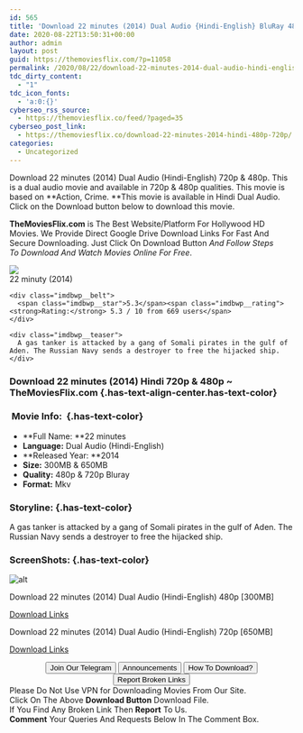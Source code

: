 ```yaml
---
id: 565
title: 'Download 22 minutes (2014) Dual Audio {Hindi-English} BluRay 480p [300MB] || 720p [650MB]'
date: 2020-08-22T13:50:31+00:00
author: admin
layout: post
guid: https://themoviesflix.com/?p=11058
permalink: /2020/08/22/download-22-minutes-2014-dual-audio-hindi-english-bluray-480p-300mb-720p-650mb/
tdc_dirty_content:
  - "1"
tdc_icon_fonts:
  - 'a:0:{}'
cyberseo_rss_source:
  - https://themoviesflix.co/feed/?paged=35
cyberseo_post_link:
  - https://themoviesflix.co/download-22-minutes-2014-hindi-480p-720p/
categories:
  - Uncategorized
---
```

Download 22 minutes (2014) Dual Audio (Hindi-English)&nbsp;720p&nbsp;&&nbsp;480p. This is&nbsp;a&nbsp;dual audio&nbsp;movie and available in&nbsp;720p&nbsp;&&nbsp;480p&nbsp;qualities. This movie is based on&nbsp;**Action, Crime.&nbsp;**This movie is available in Hindi Dual Audio. Click on the Download button below to download this movie.

**TheMoviesFlix.com**&nbsp;is The Best Website/Platform For Hollywood HD Movies. We Provide Direct Google Drive Download Links For Fast And Secure Downloading. Just Click On Download Button&nbsp;_And Follow Steps To&nbsp;Download And Watch Movies Online For Free_.

<div class="imdbwp imdbwp--movie dark">
  <div class="imdbwp__thumb">
    <a class="imdbwp__link" target="_blank" title="22 minuty" href="https://www.imdb.com/title/tt2856896/" rel="nofollow noopener noreferrer"><img class="imdbwp__img" src="https://m.media-amazon.com/images/M/MV5BNDMwM2VkZTYtM2RiZS00NTA1LWFlYWYtODQ2NGI1M2FkYWFkXkEyXkFqcGdeQXVyMzQzNDc4NTQ@._V1_SX300.jpg" /></a>
  </div>
  
  <div class="imdbwp__content">
    <div class="imdbwp__header">
      <span class="imdbwp__title">22 minuty</span> (2014)
    </div>
    
    <div class="imdbwp__belt">
      <span class="imdbwp__star">5.3</span><span class="imdbwp__rating"><strong>Rating:</strong> 5.3 / 10 from 669 users</span>
    </div>
    
    <div class="imdbwp__teaser">
      A gas tanker is attacked by a gang of Somali pirates in the gulf of Aden. The Russian Navy sends a destroyer to free the hijacked ship.
    </div>
  </div>
</div>

### Download 22 minutes (2014) Hindi 720p & 480p ~ TheMoviesFlix.com {.has-text-align-center.has-text-color}

### &nbsp;Movie Info:&nbsp; {.has-text-color}

  * **Full Name:&nbsp;**22 minutes
  * **Language:**&nbsp;Dual Audio (Hindi-English)
  * **Released Year:&nbsp;**2014
  * **Size:**&nbsp;300MB & 650MB
  * **Quality:**&nbsp;480p & 720p Bluray
  * **Format:**&nbsp;Mkv

### Storyline: {.has-text-color}

A gas tanker is attacked by a gang of Somali pirates in the gulf of Aden. The Russian Navy sends a destroyer to free the hijacked ship.

### ScreenShots: {.has-text-color}<figure class="wp-block-image">

![alt](https://i0.wp.com/i.imgur.com/BYw7VNj.jpg?w=825&ssl=1) </figure> 

<p class="has-text-align-center has-text-color has-medium-font-size">
  Download&nbsp;22 minutes (2014) Dual Audio (Hindi-English)&nbsp;480p&nbsp;[300MB]
</p>

<span class="mb-center maxbutton-3-center"><span class="maxbutton-3-container mb-container"><a class="maxbutton-3 maxbutton maxbutton-post-button" target="_blank" rel="nofollow noopener noreferrer" href="https://coinquint.com/a7470/"><span class="mb-text">Download Links</span></a></span></span>

<p class="has-text-align-center has-text-color has-medium-font-size">
  Download&nbsp;22 minutes (2014) Dual Audio (Hindi-English)&nbsp;720p&nbsp;[650MB]
</p>

<span class="mb-center maxbutton-3-center"><span class="maxbutton-3-container mb-container"><a class="maxbutton-3 maxbutton maxbutton-post-button" target="_blank" rel="nofollow noopener noreferrer" href="https://coinquint.com/a7474/"><span class="mb-text">Download Links</span></a></span></span>

<center>
</center>

<center>
  <a href="https://t.me/themoviesflixcom" target="_blank" data-wpel-link="external" rel="nofollow external noopener noreferrer"><button class="button button5">Join Our Telegram</button></a> <a href="https://themoviesflix.co/download-22-minutes-2014-hindi-480p-720p/#" target="_blank" data-wpel-link="external" rel="nofollow external noopener noreferrer"><button class="button button5">Announcements</button></a> <a href="https://themoviesflix.com/how-to-download/" target="_blank" data-wpel-link="external" rel="nofollow external noopener noreferrer"><button class="button button5">How To Download?</button></a> <a href="https://themoviesflix.co/download-22-minutes-2014-hindi-480p-720p/#" target="_blank" data-wpel-link="external" rel="nofollow external noopener noreferrer"><button class="button button5">Report Broken Links</button></a>
</center>

<div class="alert alert-danger">
  Please Do Not Use VPN for Downloading Movies From Our Site.
</div>

<div class="alert alert-success">
  Click On The Above <strong>Download Button</strong> Download File.
</div>

<div class="alert alert-warning">
  If You Find Any Broken Link Then <strong>Report</strong> To Us.
</div>

<div class="alert alert-info">
  <strong>Comment</strong> Your Queries And Requests Below In The Comment Box.
</div>